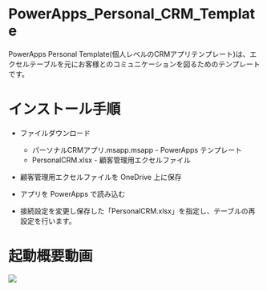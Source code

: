 # PowerApps_Personal_CRM_Template

PowerApps Personal Template(個人レベルのCRMアプリテンプレート)は、エクセルテーブルを元にお客様とのコミュニケーションを図るためのテンプレートです。

# インストール手順

- ファイルダウンロード
  - パーソナルCRMアプリ.msapp.msapp - PowerApps テンプレート
  - PersonalCRM.xlsx - 顧客管理用エクセルファイル
 
- 顧客管理用エクセルファイルを OneDrive 上に保存

- アプリを PowerApps で読み込む

- 接続設定を変更し保存した「PersonalCRM.xlsx」を指定し、テーブルの再設定を行います。

# 起動概要動画

[![](http://img.youtube.com/vi/GjoRgx2u6bo/0.jpg)](http://www.youtube.com/watch?v=GjoRgx2u6bo "パーソナルCRLアプリ")
